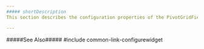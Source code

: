 ```yaml
---
##### shortDescription
This section describes the configuration properties of the PivotGridFieldChooser UI component.

---
```

#####See Also#####
#include common-link-configurewidget